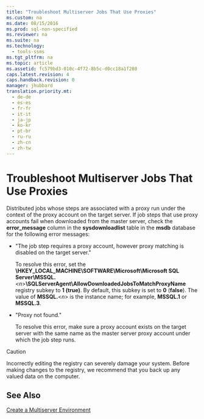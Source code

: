 ```yaml
---
title: "Troubleshoot Multiserver Jobs That Use Proxies"
ms.custom: na
ms.date: 08/15/2016
ms.prod: sql-non-specified
ms.reviewer: na
ms.suite: na
ms.technology: 
  - tools-ssms
ms.tgt_pltfrm: na
ms.topic: article
ms.assetid: fc579bd3-010c-4f72-8b5c-d0cc18a1f280
caps.latest.revision: 4
caps.handback.revision: 0
manager: jhubbard
translation.priority.mt: 
  - de-de
  - es-es
  - fr-fr
  - it-it
  - ja-jp
  - ko-kr
  - pt-br
  - ru-ru
  - zh-cn
  - zh-tw
---
```

# Troubleshoot Multiserver Jobs That Use Proxies
Distributed jobs whose steps are associated with a proxy run under the context of the proxy account on the target server. If job steps that use proxy accounts fail when downloaded from the master server, check the **error_message** column in the **sysdownloadlist** table in the **msdb** database for the following error messages:  
  
-   "The job step requires a proxy account, however proxy matching is disabled on the target server."  
  
    To resolve this error, set the **\HKEY_LOCAL_MACHINE\SOFTWARE\Microsoft\Microsoft SQL Server\MSSQL.***<n*>**\SQLServerAgent\AllowDownloadedJobsToMatchProxyName** registry subkey to **1 (true)**. By default, this subkey is set to **0** (**false**). The value of **MSSQL.**<*n*> is the instance name; for example, **MSSQL.1** or **MSSQL.3**.  
  
-   "Proxy not found."  
  
    To resolve this error, make sure a proxy account exists on the target server with the same name as the master server proxy account under which the job step runs.  
  
> [!CAUTION]  
> Incorrectly editing the registry can severely damage your system. Before making changes to the registry, we recommend that you back up any valued data on the computer.  
  
## See Also  
[Create a Multiserver Environment](../content/Create-a-Multiserver-Environment.md)  
  
